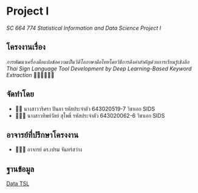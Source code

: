 # Project I 
*SC 664 774 Statistical Information and Data Science Project I*
## โครงงานเรื่อง
*การพัฒนาเครื่องมือแปลข้อความเป็นวิดีโอภาษามือไทยโดยวิธีการดึงคำสำคัญด้วยการเรียนรู้เชิงลึก*
*Thai Sign Language Tool Development by Deep Learning-Based Keyword Extraction*
🤙🏻☝🏻🤏🏻
## จัดทำโดย
 * 👩🏻 นางสาววริศรา ปันลา	  รหัสประจำตัว 643020519-7 วิชาเอก SIDS
 * 👩🏻‍🦰 นางสาวทิพย์วัลย์ สุโพธิ์  รหัสประจำตัว 643020062-6 วิชาเอก SIDS

## อาจารย์ที่ปรึกษาโครงงาน 
* 👨🏻‍🏫 อาจารย์ ดร.เปรม จันทร์สว่าง

## ฐานข้อมูล
[Data TSL](https://drive.google.com/drive/folders/1h2Q8YckHl3yRzfiIiJaSfnl9rBt809Vw)
